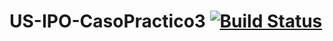 # US-IPO-CasoPractico3 [![Build Status](https://travis-ci.com/Andalu30/US-IPO-CasoPractico3.svg?token=3tBF21NvnNKxe1xtfysm&branch=master)](https://travis-ci.com/Andalu30/US-IPO-CasoPractico3)
